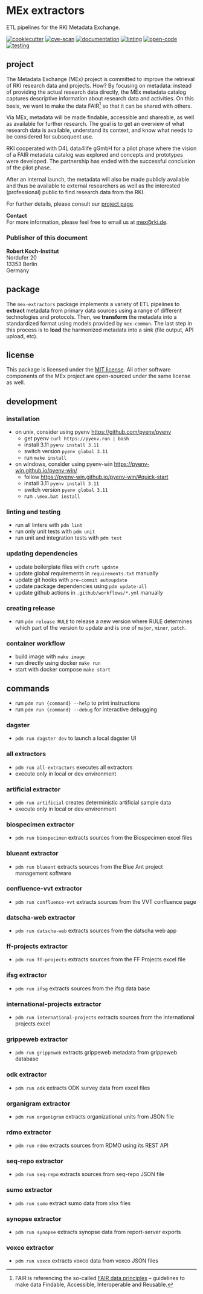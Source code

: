 # MEx extractors

ETL pipelines for the RKI Metadata Exchange.

[![cookiecutter](https://github.com/robert-koch-institut/mex-extractors/actions/workflows/cookiecutter.yml/badge.svg)](https://github.com/robert-koch-institut/mex-template)
[![cve-scan](https://github.com/robert-koch-institut/mex-extractors/actions/workflows/cve-scan.yml/badge.svg)](https://github.com/robert-koch-institut/mex-extractors/actions/workflows/cve-scan.yml)
[![documentation](https://github.com/robert-koch-institut/mex-extractors/actions/workflows/documentation.yml/badge.svg)](https://robert-koch-institut.github.io/mex-extractors)
[![linting](https://github.com/robert-koch-institut/mex-extractors/actions/workflows/linting.yml/badge.svg)](https://github.com/robert-koch-institut/mex-extractors/actions/workflows/linting.yml)
[![open-code](https://github.com/robert-koch-institut/mex-extractors/actions/workflows/open-code.yml/badge.svg)](https://gitlab.opencode.de/robert-koch-institut/mex/mex-extractors)
[![testing](https://github.com/robert-koch-institut/mex-extractors/actions/workflows/testing.yml/badge.svg)](https://github.com/robert-koch-institut/mex-extractors/actions/workflows/testing.yml)

## project

The Metadata Exchange (MEx) project is committed to improve the retrieval of RKI
research data and projects. How? By focusing on metadata: instead of providing the
actual research data directly, the MEx metadata catalog captures descriptive information
about research data and activities. On this basis, we want to make the data FAIR[^1] so
that it can be shared with others.

Via MEx, metadata will be made findable, accessible and shareable, as well as available
for further research. The goal is to get an overview of what research data is available,
understand its context, and know what needs to be considered for subsequent use.

RKI cooperated with D4L data4life gGmbH for a pilot phase where the vision of a
FAIR metadata catalog was explored and concepts and prototypes were developed.
The partnership has ended with the successful conclusion of the pilot phase.

After an internal launch, the metadata will also be made publicly available and thus be
available to external researchers as well as the interested (professional) public to
find research data from the RKI.

For further details, please consult our
[project page](https://www.rki.de/DE/Content/Forsch/MEx/MEx_node.html).

[^1]: FAIR is referencing the so-called
[FAIR data principles](https://www.go-fair.org/fair-principles/) – guidelines to make
data Findable, Accessible, Interoperable and Reusable.

**Contact** \
For more information, please feel free to email us at [mex@rki.de](mailto:mex@rki.de).

### Publisher of this document
**Robert Koch-Institut** \
Nordufer 20 \
13353 Berlin \
Germany

## package

The `mex-extractors` package implements a variety of ETL pipelines to **extract**
metadata from primary data sources using a range of different technologies and
protocols. Then, we **transform** the metadata into a standardized format using models
provided by `mex-common`. The last step in this process is to **load** the harmonized
metadata into a sink (file output, API upload, etc).

## license

This package is licensed under the [MIT license](/LICENSE). All other software
components of the MEx project are open-sourced under the same license as well.

## development

### installation

- on unix, consider using pyenv https://github.com/pyenv/pyenv
  - get pyenv `curl https://pyenv.run | bash`
  - install 3.11 `pyenv install 3.11`
  - switch version `pyenv global 3.11`
  - run `make install`
- on windows, consider using pyenv-win https://pyenv-win.github.io/pyenv-win/
  - follow https://pyenv-win.github.io/pyenv-win/#quick-start
  - install 3.11 `pyenv install 3.11`
  - switch version `pyenv global 3.11`
  - run `.\mex.bat install`

### linting and testing

- run all linters with `pdm lint`
- run only unit tests with `pdm unit`
- run unit and integration tests with `pdm test`

### updating dependencies

- update boilerplate files with `cruft update`
- update global requirements in `requirements.txt` manually
- update git hooks with `pre-commit autoupdate`
- update package dependencies using `pdm update-all`
- update github actions in `.github/workflows/*.yml` manually

### creating release

- run `pdm release RULE` to release a new version where RULE determines which part of
  the version to update and is one of `major`, `minor`, `patch`.

### container workflow

- build image with `make image`
- run directly using docker `make run`
- start with docker compose `make start`

## commands

- run `pdm run {command} --help` to print instructions
- run `pdm run {command} --debug` for interactive debugging

### dagster

- `pdm run dagster dev` to launch a local dagster UI

### all extractors

- `pdm run all-extractors` executes all extractors
- execute only in local or dev environment

### artificial extractor

- `pdm run artificial` creates deterministic artificial sample data
- execute only in local or dev environment

### biospecimen extractor

- `pdm run biospecimen` extracts sources from the Biospecimen excel files

### blueant extractor

- `pdm run blueant` extracts sources from the Blue Ant project management software

### confluence-vvt extractor

- `pdm run confluence-vvt` extracts sources from the VVT confluence page

### datscha-web extractor

- `pdm run datscha-web` extracts sources from the datscha web app

### ff-projects extractor

- `pdm run ff-projects` extracts sources from the FF Projects excel file

### ifsg extractor

- `pdm run ifsg` extracts sources from the ifsg data base

### international-projects extractor

- `pdm run international-projects` extracts sources from the international projects excel

### grippeweb extractor

- `pdm run grippeweb` extracts grippeweb metadata from grippeweb database

### odk extractor

- `pdm run odk` extracts ODK survey data from excel files

### organigram extractor

- `pdm run organigram` extracts organizational units from JSON file

### rdmo extractor

- `pdm run rdmo` extracts sources from RDMO using its REST API

### seq-repo extractor

- `pdm run seq-repo` extracts sources from seq-repo JSON file

### sumo extractor

- `pdm run sumo` extract sumo data from xlsx files

### synopse extractor

- `pdm run synopse` extracts synopse data from report-server exports

### voxco extractor

- `pdm run voxco` extracts voxco data from voxco JSON files

